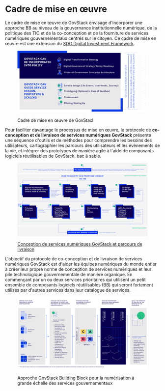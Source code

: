 # Cadre de mise en œuvre

Le cadre de mise en œuvre de GovStack envisage d'incorporer une approche BB au niveau de la gouvernance institutionnelle numérique, de la politique des TIC et de la co-conception et de la fourniture de services numériques gouvernementaux centrés sur le citoyen. Ce cadre de mise en œuvre est une extension du [SDG Digital Investment Framework](https://www.itu.int/pub/D-STR-DIGITAL.02-2019).

<figure><img src="../.gitbook/assets/3.-Implementation-Framework- (3) (1).jpg" alt=""><figcaption><p>Cadre de mise en œuvre de GovStacl</p></figcaption></figure>

Pour faciliter davantage le processus de mise en œuvre, le protocole de **co-conception et de livraison de services numériques GovStack** présente une séquence d'outils et de méthodes pour comprendre les besoins des utilisateurs, cartographier les parcours des utilisateurs et les événements de la vie, et intégrer des prototypes de manière agile à l'aide de composants logiciels réutilisables de GovStack. bac à sable.

<figure><img src="../.gitbook/assets/Roadmap_large (1).jpg" alt=""><figcaption><p><a href="../govstack-implementation-playbook/design-and-delivery/prototype.md">Conception de services numériques GovStack et parcours de livraison</a></p></figcaption></figure>

L'objectif du protocole de co-conception et de livraison de services numériques GovStack est d'aider les équipes numériques du monde entier à créer leur propre norme de conception de services numériques et leur pile technologique gouvernementale de manière organique. En commençant par un ou deux services prioritaires qui utilisent un petit ensemble de composants logiciels réutilisables (BB) qui seront fortement utilisés par d'autres services dans leur catalogue de services.

<figure><img src="../.gitbook/assets/2. Scaling approach (4).jpg" alt=""><figcaption><p>Approche GovStack Building Block pour la numérisation à grande échelle des services gouvernementaux</p></figcaption></figure>
